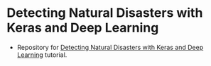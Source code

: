 # Detecting Natural Disasters with Keras and Deep Learning
- Repository for [Detecting Natural Disasters with Keras and Deep Learning](https://www.pyimagesearch.com/2019/11/11/detecting-natural-disasters-with-keras-and-deep-learning/) tutorial.
